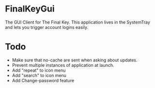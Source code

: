 FinalKeyGui
===========
The GUI Client for The Final Key.
This application lives in the SystemTray and lets you trigger account logins easily.

Todo
====
* Make sure that no-cache are sent when asking about updates.
* Prevent multiple instances of application at launch.
* Add "repeat" to icon menu
* Add "search" to icon menu
* Add Change-password feature
